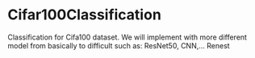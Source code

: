 # Cifar100Classification
Classification for Cifa100 dataset. We will implement with more different model from basically to difficult such as: ResNet50, CNN,...  Renest 
